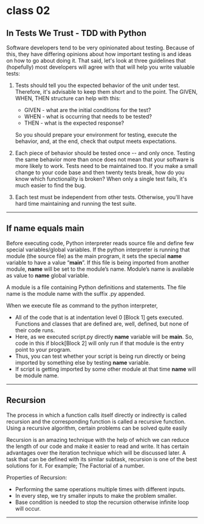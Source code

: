 # class 02

## In Tests We Trust - TDD with Python

Software developers tend to be very opinionated about testing. Because of this, they have differing opinions about how important testing is and ideas on how to go about doing it. That said, let's look at three guidelines that (hopefully) most developers will agree with that will help you write valuable tests:

1. Tests should tell you the expected behavior of the unit under test. Therefore, it's advisable to keep them short and to the point. The GIVEN, WHEN, THEN structure can help with this:

    - GIVEN - what are the initial conditions for the test?
    - WHEN - what is occurring that needs to be tested?  
    - THEN - what is the expected response?

    So you should prepare your environment for testing, execute the behavior, and, at the end, check that output meets expectations.

2. Each piece of behavior should be tested once -- and only once. Testing the same behavior more than once does not mean that your software is more likely to work. Tests need to be maintained too. If you make a small change to your code base and then twenty tests break, how do you know which functionality is broken? When only a single test fails, it's much easier to find the bug.

3. Each test must be independent from other tests. Otherwise, you'll have hard time maintaining and running the test suite.

---

## If name equals main

Before executing code, Python interpreter reads source file and define few special variables/global variables.
If the python interpreter is running that module (the source file) as the main program, it sets the special __name__ variable to have a value “__main__”. If this file is being imported from another module, __name__ will be set to the module’s name. Module’s name is available as value to __name__ global variable.

A module is a file containing Python definitions and statements. The file name is the module name with the suffix .py appended.

When we execute file as command to the python interpreter,

- All of the code that is at indentation level 0 [Block 1] gets executed. Functions and classes that are defined are, well, defined, but none of their code runs.
- Here, as we executed script.py directly __name__ variable will be __main__. So, code in this if block[Block 2] will only run if that module is the entry point to your program. 
- Thus, you can test whether your script is being run directly or being imported by something else by testing __name__ variable.
- If script is getting imported by some other module at that time __name__ will be module name.

---

## Recursion

The process in which a function calls itself directly or indirectly is called recursion and the corresponding function is called a recursive function. Using a recursive algorithm, certain problems can be solved quite easily

Recursion is an amazing technique with the help of which we can reduce the length of our code and make it easier to read and write. It has certain advantages over the iteration technique which will be discussed later. A task that can be defined with its similar subtask, recursion is one of the best solutions for it. For example; The Factorial of a number.

Properties of Recursion:

- Performing the same operations multiple times with different inputs.
- In every step, we try smaller inputs to make the problem smaller.
- Base condition is needed to stop the recursion otherwise infinite loop will occur.

---